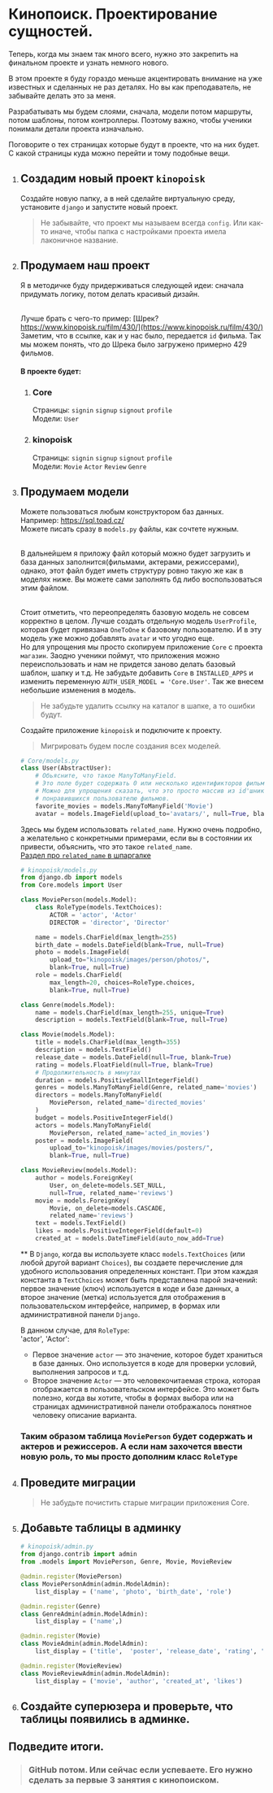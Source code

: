 # Кинопоиск. Проектирование сущностей.

Теперь, когда мы знаем так много
всего, нужно это закрепить на финальном проекте и
узнать немного нового.

В этом проекте я буду гораздо меньше акцентировать внимание
на уже известных и сделанных не раз деталях.
Но вы как преподаватель, не забывайте делать это за меня.

Разрабатывать мы будем слоями, сначала, модели потом маршруты, потом шаблоны, потом контроллеры.
Поэтому важно, чтобы ученики понимали детали проекта изначально.

Поговорите о тех страницах которые будут в проекте, что на них будет. 
С какой страницы куда можно перейти и тому подобные вещи.


1. ## Создадим новый проект `kinopoisk`
   Создайте новую папку, а в ней сделайте виртуальную среду,
   установите `django` и запустите новый проект.
   > Не забывайте, что проект мы называем всегда `config`.
   Или как-то иначе, чтобы папка с настройками проекта
   имела лаконичное название.

2. ## Продумаем наш проект
   Я в методичке буду придерживаться следующей идеи:
   сначала придумать логику, потом делать красивый дизайн.<br><br>

   Лучше брать с чего-то пример: [Шрек? https://www.kinopoisk.ru/film/430/](https://www.kinopoisk.ru/film/430/)<br>
   Заметим, что в ссылке, как и у нас было, передается `id` фильма.
   Так мы можем понять, что до Шрека было загружено примерно 429 фильмов.

   #### В проекте будет:
    1. ### Core
       Страницы: `signin` `signup` `signout` `profile`<br>
       Модели: `User`
    2. ### kinopoisk
       Страницы: `signin` `signup` `signout` `profile`<br>
       Модели: `Movie` `Actor` `Review` `Genre`

3. ## Продумаем модели
   Можете пользоваться любым конструктором баз данных.<br>
   Например: https://sql.toad.cz/ <br>
   Можете писать сразу в `models.py` файлы, как сочтете нужным.<br><br>

   В дальнейшем я приложу файл который можно будет загрузить
   и база данных заполнится(фильмами, актерами, режиссерами), однако, этот файл
   будет иметь структуру ровно такую же как в моделях ниже.
   Вы можете сами заполнять бд либо воспользоваться этим файлом.<br><br>

   Стоит отметить, что переопределять базовую модель
   не совсем корректно в целом. Лучше создать отдельную
   модель `UserProfile`, которая будет привязана `OneToOne`
   к базовому пользователю. И в эту модель уже можно
   добавлять `avatar` и что угодно еще. <br>
   Но для упрощения мы просто скопируем приложение `Core`
   с проекта `магазин`. Заодно ученики поймут, что приложения
   можно переиспользовать и нам не придется заново делать базовый шаблон,
   шапку и т.д. Не забудьте добавить `Core`
   в `INSTALLED_APPS` и изменить переменную
   `AUTH_USER_MODEL = 'Core.User'`. Так же внесем небольшие
   изменения в модель.
   >Не забудьте удалить ссылку на каталог в шапке, а то ошибки будут.

   Создайте приложение `kinopoisk` и подключите к проекту.

   > Мигрировать будем после создания всех моделей.
    ```python
    # Core/models.py
    class User(AbstractUser):
        # Обьясните, что такое ManyToManyField.
        # Это поле будет содержать 0 или несколько идентификторов фильмов.
        # Можно для упрощения сказать, что это просто массив из id'шников 
        # понравившихся пользователю фильмов.
        favorite_movies = models.ManyToManyField('Movie')
        avatar = models.ImageField(upload_to='avatars/', null=True, blank=True)
    ```
    Здесь мы будем использовать `related_name`. Нужно очень подробно, а желательно с конкретными
    примерами, если вы в состоянии их привести, объяснить, что это такое `related_name`.<br>
    [Раздел про `related_name` в шпаргалке](https://github.com/xlartas/it-compot-backend-methods/blob/main/django-base.md#Related-Name)
    
    ```python
    # kinopoisk/models.py
    from django.db import models
    from Core.models import User

    class MoviePerson(models.Model):
        class RoleType(models.TextChoices):
            ACTOR = 'actor', 'Actor'
            DIRECTOR = 'director', 'Director'
    
        name = models.CharField(max_length=255)
        birth_date = models.DateField(blank=True, null=True)
        photo = models.ImageField(
            upload_to="kinopoisk/images/person/photos/",
            blank=True, null=True)
        role = models.CharField(
            max_length=20, choices=RoleType.choices,
            blank=True, null=True)
    
    class Genre(models.Model):
        name = models.CharField(max_length=255, unique=True)
        description = models.TextField(blank=True, null=True)
    
    class Movie(models.Model):
        title = models.CharField(max_length=355)
        description = models.TextField()
        release_date = models.DateField(null=True, blank=True)
        rating = models.FloatField(null=True, blank=True)
        # Продолжительность в минутах
        duration = models.PositiveSmallIntegerField()
        genres = models.ManyToManyField(Genre, related_name='movies')
        directors = models.ManyToManyField(
            MoviePerson, related_name='directed_movies'
        )
        budget = models.PositiveIntegerField()
        actors = models.ManyToManyField(
            MoviePerson, related_name='acted_in_movies')
        poster = models.ImageField(
            upload_to="kinopoisk/images/movies/posters/",
            blank=True, null=True)
    
    class MovieReview(models.Model):
        author = models.ForeignKey(
            User, on_delete=models.SET_NULL,
            null=True, related_name='reviews')
        movie = models.ForeignKey(
            Movie, on_delete=models.CASCADE,
            related_name='reviews')
        text = models.TextField()
        likes = models.PositiveIntegerField(default=0)
        created_at = models.DateTimeField(auto_now_add=True)
    ``` 
   ** В `Django`, когда вы используете класс `models.TextChoices`
   (или любой другой вариант `Choices`), вы создаете перечисление для
   удобного использования определенных констант. При этом каждая константа в
   `TextChoices` может быть представлена парой значений: первое значение (ключ)
   используется в коде и базе данных, а второе значение (метка) используется
   для отображения в пользовательском интерфейсе, например, в формах или
   административной панели `Django`.<br>

   В данном случае, для `RoleType`:<br>
   'actor', 'Actor':<br>
    * Первое значение `actor` — это значение, которое будет храниться в базе данных. Оно используется в коде для
      проверки условий, выполнения запросов и т.д.
    * Второе значение `Actor` — это человекочитаемая строка, которая отображается в пользовательском интерфейсе. Это
      может быть полезно, когда вы хотите, чтобы в формах выбора или на страницах административной панели отображалось
      понятное человеку описание варианта.
   ### Таким образом таблица `MoviePerson` будет содержать и актеров и режиссеров. А если нам захочется ввести новую роль, то мы просто дополним класс `RoleType`

4. ## Проведите миграции
   > Не забудьте почистить старые миграции приложения Core.

5. ## Добавьте таблицы в админку
   ```python
   # kinopoisk/admin.py
   from django.contrib import admin
   from .models import MoviePerson, Genre, Movie, MovieReview
   
   @admin.register(MoviePerson)
   class MoviePersonAdmin(admin.ModelAdmin):
       list_display = ('name', 'photo', 'birth_date', 'role')
   
   @admin.register(Genre)
   class GenreAdmin(admin.ModelAdmin):
       list_display = ('name',)
   
   @admin.register(Movie)
   class MovieAdmin(admin.ModelAdmin):
       list_display = ('title',  'poster', 'release_date', 'rating', 'duration')
   
   @admin.register(MovieReview)
   class MovieReviewAdmin(admin.ModelAdmin):
       list_display = ('movie', 'author', 'created_at', 'likes')
   ```

6. ## Создайте суперюзера и проверьте, что таблицы появились в админке.

## Подведите итоги.

> ### GitHub потом. Или сейчас если успеваете. Его нужно сделать за первые 3 занятия с кинопоиском.